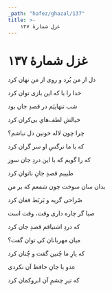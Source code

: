 ```yaml
---
_path: "hafez/ghazal/137"
title: >-
    غزل شمارهٔ ۱۳۷
---
```

# غزل شمارهٔ ۱۳۷

<div class="b" id="bn1"><div class="m1"><p>دل از من بُرد و روی از من نهان کرد</p></div>
<div class="m2"><p>خدا را با که این بازی توان کرد</p></div></div>
<div class="b" id="bn2"><div class="m1"><p>شب تنهاییَم در قصدِ جان بود</p></div>
<div class="m2"><p>خیالش لطف‌هایِ بی‌کران کرد</p></div></div>
<div class="b" id="bn3"><div class="m1"><p>چرا چون لاله خونین دل نباشم؟</p></div>
<div class="m2"><p>که با ما نرگسِ او سر گران کرد</p></div></div>
<div class="b" id="bn4"><div class="m1"><p>که را گویم که با این دردِ جان سوز</p></div>
<div class="m2"><p>طبیبم قصدِ جانِ ناتوان کرد</p></div></div>
<div class="b" id="bn5"><div class="m1"><p>بدان سان سوخت چون شمعم که بر من</p></div>
<div class="m2"><p>صُراحی گریه و بَربَط فغان کرد</p></div></div>
<div class="b" id="bn6"><div class="m1"><p>صبا گر چاره داری وقت، وقت است</p></div>
<div class="m2"><p>که دردِ اشتیاقم قصدِ جان کرد</p></div></div>
<div class="b" id="bn7"><div class="m1"><p>میان مهربانان کی توان گفت؟</p></div>
<div class="m2"><p>که یارِ ما چُنین گفت و چُنان کرد</p></div></div>
<div class="b" id="bn8"><div class="m1"><p>عدو با جانِ حافظ آن نکردی</p></div>
<div class="m2"><p>که تیرِ چشمِ آن ابروکمان کرد</p></div></div>
